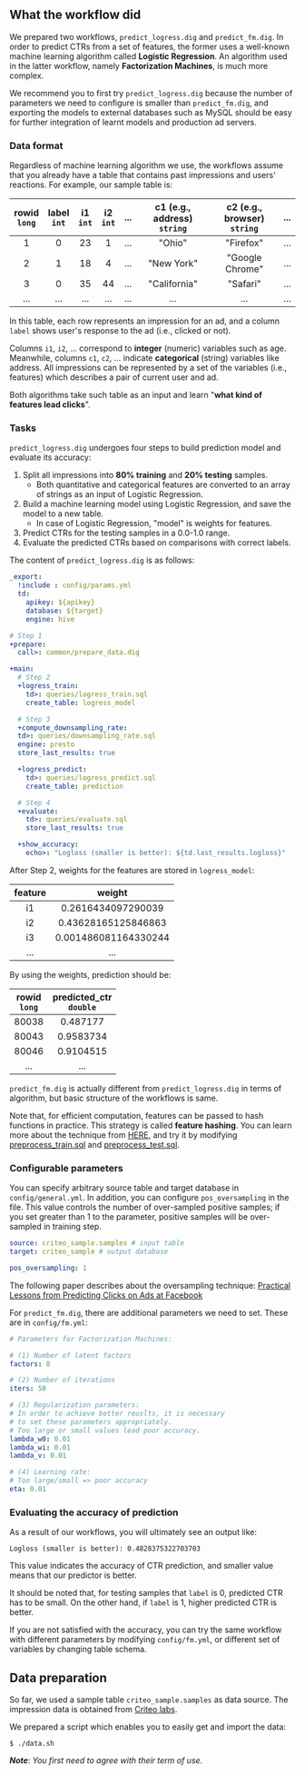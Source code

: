 ## What the workflow did

We prepared two workflows, `predict_logress.dig` and `predict_fm.dig`. In order to predict CTRs from a set of features, the former uses a well-known machine learning algorithm called **Logistic Regression**. An algorithm used in the latter workflow, namely **Factorization Machines**, is much more complex.

We recommend you to first try `predict_logress.dig` because the number of parameters we need to configure is smaller than `predict_fm.dig`, and exporting the models to external databases such as MySQL should be easy for further integration of learnt models and production ad servers.

### Data format

Regardless of machine learning algorithm we use, the workflows assume that you already have a table that contains past impressions and users' reactions. For example, our sample table is:

| rowid<br/>`long` | label<br/>`int` | i1<br/>`int` | i2<br/>`int` | ... | c1 (e.g., address) <br/>`string` | c2 (e.g., browser) <br/>`string` | ... |
|:---:|:---:|:---:|:---:|:---:|:---:|:---:|:---:|
| 1 | 0 | 23 | 1 | ... | "Ohio" | "Firefox" | ... |
| 2 | 1 | 18 | 4 | ... | "New York" | "Google Chrome" | ... |
| 3 | 0 | 35 | 44| ... | "California" | "Safari" | ... |
| ... |...|...| ...|...|...|...|...|

In this table, each row represents an impression for an ad, and a column `label` shows user's response to the ad (i.e., clicked or not).

Columns `i1`, `i2`, ... correspond to **integer** (numeric) variables such as age. Meanwhile, columns `c1`, `c2`, ... indicate **categorical** (string) variables like address. All impressions can be represented by a set of the variables (i.e., features) which describes a pair of current user and ad.

Both algorithms take such table as an input and learn "**what kind of features lead clicks**".

### Tasks

`predict_logress.dig` undergoes four steps to build prediction model and evaluate its accuracy:

1. Split all impressions into **80% training** and **20% testing** samples.
	- Both quantitative and categorical features are converted to an array of strings as an input of Logistic Regression.
2. Build a machine learning model using Logistic Regression, and save the model to a new table.
	- In case of Logistic Regression, "model" is weights for features.
3. Predict CTRs for the testing samples in a 0.0-1.0 range.
4. Evaluate the predicted CTRs based on comparisons with correct labels.

The content of `predict_logress.dig` is as follows:

```yml
_export:
  !include : config/params.yml
  td:
    apikey: ${apikey}
    database: ${target}
    engine: hive

# Step 1
+prepare:
  call>: common/prepare_data.dig

+main:
  # Step 2
  +logress_train:
    td>: queries/logress_train.sql
    create_table: logress_model

  # Step 3
  +compute_downsampling_rate:
  td>: queries/downsampling_rate.sql
  engine: presto
  store_last_results: true

  +logress_predict:
    td>: queries/logress_predict.sql
    create_table: prediction

  # Step 4
  +evaluate:
    td>: queries/evaluate.sql
    store_last_results: true

  +show_accuracy:
    echo>: "Logloss (smaller is better): ${td.last_results.logloss}"
```

After Step 2, weights for the features are stored in `logress_model`:
	
| feature | weight |
|:---:|:---:|
| i1      |   0.2616434097290039 |
| i2      |  0.43628165125846863 |
| i3      | 0.001486081164330244 |
| ... | ...|

By using the weights, prediction should be:
	
| rowid<br/>`long` | predicted_ctr<br/>`double` |
|:---:|:---:|
|80038 |0.487177|
|80043|0.9583734|
|80046 | 0.9104515 | 
| ... | ... |


`predict_fm.dig` is actually different from `predict_logress.dig` in terms of algorithm, but basic structure of the workflows is same.

Note that, for efficient computation, features can be passed to hash functions in practice. This strategy is called **feature hashing**. You can learn more about the technique from [HERE](http://hivemall.incubator.apache.org/userguide/ft_engineering/hashing.html), and try it by modifying [preprocess_train.sql](../queries/preprocess_train.sql) and [preprocess_test.sql](../queries/preprocess_test.sql).

### Configurable parameters

You can specify arbitrary source table and target database in `config/general.yml`. In addition, you can configure `pos_oversampling` in the file. This value controls the number of over-sampled positive samples; if you set greater than 1 to the parameter, positive samples will be over-sampled in training step.

```yml
source: criteo_sample.samples # input table
target: criteo_sample # output database

pos_oversampling: 1
```

The following paper describes about the oversampling technique: [Practical Lessons from Predicting Clicks on Ads at Facebook](https://research.fb.com/publications/practical-lessons-from-predicting-clicks-on-ads-at-facebook/)

For `predict_fm.dig`, there are additional parameters we need to set. These are in `config/fm.yml`:
	
```yml
# Parameters for Factorization Machines:

# (1) Number of latent factors
factors: 8

# (2) Number of iterations
iters: 50

# (3) Regularization parameters:
# In order to achieve better reuslts, it is necessary
# to set these parameters appropriately.
# Too large or small values lead poor accuracy.
lambda_w0: 0.01
lambda_wi: 0.01
lambda_v: 0.01

# (4) Learning rate:
# Too large/small => poor accuracy
eta: 0.01
```

### Evaluating the accuracy of prediction

As a result of our workflows, you will ultimately see an output like:

```
Logloss (smaller is better): 0.4828375322703703
```

This value indicates the accuracy of CTR prediction, and smaller value means that our predictor is better. 

It should be noted that, for testing samples that `label` is 0, predicted CTR has to be small. On the other hand, if `label` is 1, higher predicted CTR is better.

If you are not satisfied with the accuracy, you can try the same workflow with different parameters by modifying `config/fm.yml`, or different set of variables by changing table schema. 

## Data preparation

So far, we used a sample table `criteo_sample.samples` as data source. The impression data is obtained from [Criteo labs](http://labs.criteo.com/2014/02/dataset/).

We prepared a script which enables you to easily get and import the data:

```
$ ./data.sh
```

***Note***: *You first need to agree with their term of use.*